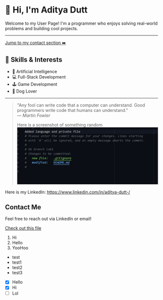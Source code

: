# 👋 Hi, I'm Aditya Dutt

Welcome to my User Page! I'm a programmer who enjoys solving real-world problems and building cool projects.

---

[Jump to my contact section ➡️](#contact-me)

## 🔧 Skills & Interests

- 🧠 Artificial Intelligence
- 💻 Full-Stack Development
- 🕹️ Game Development
- 🐶 Dog Lover

---


> "Any fool can write code that a computer can understand. Good programmers write code that humans can understand."  
> — *Martin Fowler*
>
> Here is a screenshot of something random
 ![random text](screenshots/commit.png)

 Here is my LinkedIn: https://www.linkedin.com/in/aditya-dutt-/ 

## Contact Me

Feel free to reach out via LinkedIn or email!

[Check out this file](lol.md)

1. Hi
2. Hello
3. YooHoo
   


- test
- test1
- test2
- test3
  
- [x] Hello
- [x] Hi
- [ ] Lol

